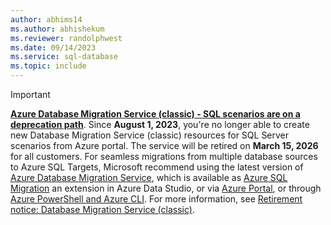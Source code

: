 ```yaml
---
author: abhims14
ms.author: abhishekum
ms.reviewer: randolphwest
ms.date: 09/14/2023
ms.service: sql-database
ms.topic: include
---
```

> [!IMPORTANT]  
> **[Azure Database Migration Service (classic) - SQL scenarios are on a deprecation path](https://azure.microsoft.com/updates/retirement-azure-database-migration-service-classic-sql-server-scenarios-deprecation/)**. Since **August 1, 2023**, you're no longer able to create new Database Migration Service (classic) resources for SQL Server scenarios from Azure portal. The service will be retired on **March 15, 2026** for all customers. For seamless migrations from multiple database sources to Azure SQL Targets, Microsoft recommend using the latest version of [Azure Database Migration Service](https://aka.ms/dmslatest), which is available as [Azure SQL Migration](https://learn.microsoft.com/azure-data-studio/extensions/azure-sql-migration-extension) an extension in Azure Data Studio, or via [Azure Portal](https://aka.ms/dmsazureportal), or through [Azure PowerShell and Azure CLI](https://learn.microsoft.com/azure/dms/migration-dms-powershell-cli). For more information, see [Retirement notice: Database Migration Service (classic)](https://aka.ms/dmsclassicportal).
